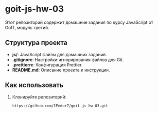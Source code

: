 # goit-js-hw-03

Этот репозиторий содержит домашние задания по курсу JavaScript от GoIT, модуль третий.

## Структура проекта

- **js/**: JavaScript файлы для домашних заданий.
- **.gitignore**: Настройки игнорирования файлов для Git.
- **.prettierrc**: Конфигурация Prettier.
- **README.md**: Описание проекта и инструкции.

## Как использовать

1. Клонируйте репозиторий:
   ```sh
   https://github.com/1Fedor7/goit-js-hw-03.git